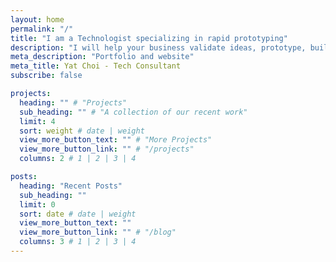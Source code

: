 ```yaml
---
layout: home
permalink: "/"
title: "I am a Technologist specializing in rapid prototyping"
description: "I will help your business validate ideas, prototype, build, and launch - <strong>fast</strong>. With 11+ years at Airbnb, I've built core features and pushed cutting edge R&D in emerging tech. Let's bring your vision to life."
meta_description: "Portfolio and website"
meta_title: Yat Choi - Tech Consultant
subscribe: false

projects:
  heading: "" # "Projects"
  sub_heading: "" # "A collection of our recent work"
  limit: 4
  sort: weight # date | weight
  view_more_button_text: "" # "More Projects"
  view_more_button_link: "" # "/projects"
  columns: 2 # 1 | 2 | 3 | 4

posts:
  heading: "Recent Posts"
  sub_heading: ""
  limit: 0
  sort: date # date | weight
  view_more_button_text: ""
  view_more_button_link: "" # "/blog"
  columns: 3 # 1 | 2 | 3 | 4
---
```

